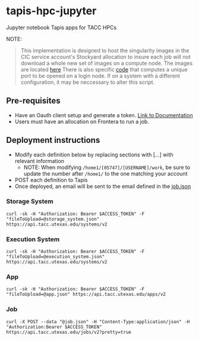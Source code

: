 # tapis-hpc-jupyter
Jupyter notebook Tapis apps for TACC HPCs

NOTE:
> This implementation is designed to host the singularity images in the CIC service account's Stockyard allocation to insure each job will not download a whole new set of images on a compute node. The images are located [here](/frontera/src/wrapper.sh#L17) There is also specific [code](/frontera/src/get_port.py) that computes a unique port to be opened on a login node.  If on a system with a different configuration, it may be neccessary to alter this script.   

## Pre-requisites
- Have an Oauth client setup and generate a token. [Link to Documentation](https://tacc-cloud.readthedocs.io/projects/agave/en/latest/agave/introduction/tutorials.html#create-an-oauth-client)
- Users must have an allocation on Frontera to run a job.

## Deployment instructions
- Modify each definition below by replacing sections with [...] with relevant information
    - NOTE: When modifying `/home1/[05747]/[USERNAME]/work`, be sure to update the number after `/home1/` to the one matching your account
- POST each definition to Tapis
- Once deployed, an email will be sent to the email defined in the [job.json](/frontera/job.json)

### Storage System
```curl -sk -H "Authorization: Bearer $ACCESS_TOKEN" -F "fileToUpload=@storage_system.json" https://api.tacc.utexas.edu/systems/v2```

### Execution System
```curl -sk -H "Authorization: Bearer $ACCESS_TOKEN" -F "fileToUpload=@execution_system.json" https://api.tacc.utexas.edu/systems/v2```

### App
```curl -sk -H "Authorization: Bearer $ACCESS_TOKEN" -F "fileToUpload=@app.json" https://api.tacc.utexas.edu/apps/v2```

### Job
```curl -X POST --data "@job.json" -H "Content-Type:application/json" -H "Authorization:Bearer $ACCESS_TOKEN" https://api.tacc.utexas.edu/jobs/v2?pretty=true```

